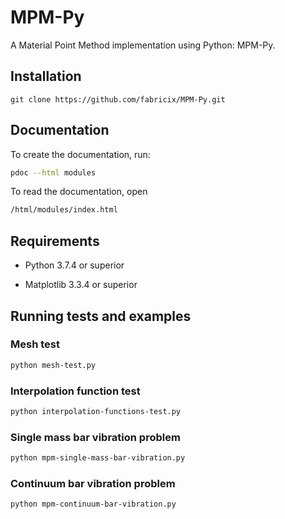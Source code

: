 # MPM-Py

A Material Point Method implementation using Python: MPM-Py.

## Installation

```git
git clone https://github.com/fabricix/MPM-Py.git
```

## Documentation

To create the documentation, run:

```bash
pdoc --html modules
```

To read the documentation, open

```bash
/html/modules/index.html
```

## Requirements

* Python 3.7.4 or superior

* Matplotlib 3.3.4 or superior


## Running tests and examples

### Mesh test

```bash
python mesh-test.py
```

### Interpolation function test

```bash
python interpolation-functions-test.py
```

### Single mass bar vibration problem

```bash
python mpm-single-mass-bar-vibration.py
```

### Continuum bar vibration problem

```bash
python mpm-continuum-bar-vibration.py
```
